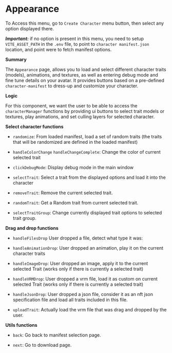 # Appearance

To Access this menu, go to `Create Character` menu button, then select any option displayed there.

***Important:*** if no option is present in this menu, you need to setup `VITE_ASSET_PATH` in the `.env` file, to point to `character manifest.json` location, and point were to fetch manifest options.

**Summary**

The `Appearance` page, allows you to load and select different character traits (models), animations, and textures, as well as entering debug mode and fine tune details on your avatar. It provides buttons based on a pre-defined `character-manifest` to dress-up and customize your character.

**Logic**

For this component, we want the user to be able to access the `characterManager` functions by providing ui buttons to select trait models or textures, play animations, and set culling layers for selected character.

**Select character functions**

- `randomize`: From loaded manifest, load a set of random traits (the traits that will be randomized are defined in the loaded manifest)

- `handleColorChange` `handleChangeComplete`: Change the color of current selected trait

- `clickDebugMode`: Display debug mode in the main window

- `selectTrait`: Select a trait from the displayed options and load it into the character

- `removeTrait`: Remove the current selected trait.

- `randomTrait`: Get a Random trait from current selected trait.

- `selectTraitGroup`: Change currently displayed trait options to selected trait group.

**Drag and drop functions**

- `handleFilesDrop` User dropped a file, detect what type it was:

- `handleAnimationDrop`: User dropped an animation, play it on the current character traits

- `handleImageDrop`: User dropped an image, apply it to the current selected Trait (works only if there is currently a selected trait)

- `handleVRMDrop`: User dropped a vrm file, load it as custom on current selected Trait (works only if there is currently a selected trait)

- `handleJsonDrop`: User dropped a json file, consider it as an nft json specification file and load all traits included in this file.

- `uploadTrait`: Actually load the vrm file that was drag and dropped by the user.

**Utils functions**

- `back`: Go back to manifest selection page.

- `next`: Go to download page.